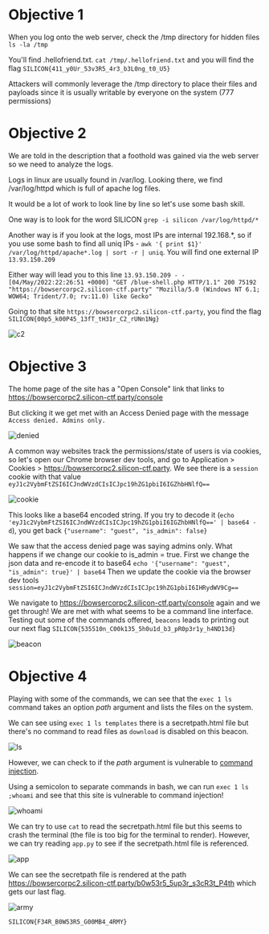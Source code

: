 # Objective 1
When you log onto the web server, check the /tmp directory for hidden files
`ls -la /tmp`

You'll find .hellofriend.txt. `cat /tmp/.hellofriend.txt` and you will find the flag `SILICON{411_y0Ur_53v3R5_4r3_b3L0ng_t0_U5}`

Attackers will commonly leverage the /tmp directory to place their files and payloads since it is usually writable by everyone on the system (777 permissions)

# Objective 2
We are told in the description that a foothold was gained via the web server so we need to analyze the logs.

Logs in linux are usually found in /var/log. Looking there, we find /var/log/httpd which is full of apache log files.

It would be a lot of work to look line by line so let's use some bash skill. 

One way is to look for the word SILICON `grep -i silicon /var/log/httpd/*`

Another way is if you look at the logs, most IPs are internal 192.168.*, so if you use some bash to find all uniq IPs  - `awk '{ print $1}' /var/log/httpd/apache*.log | sort -r | uniq`. You will find one external IP `13.93.150.209`

Either way will lead you to this line `13.93.150.209 - - [04/May/2022:22:26:51 +0000] "GET /blue-shell.php HTTP/1.1" 200 75192 "https://bowsercorpc2.silicon-ctf.party" "Mozilla/5.0 (Windows NT 6.1; WOW64; Trident/7.0; rv:11.0) like Gecko"`

Going to that site `https://bowsercorpc2.silicon-ctf.party`, you find the flag `SILICON{00p5_k00P45_13fT_tH31r_C2_rUNn1Ng}`

![c2](./images/c2.png)

# Objective 3
The home page of the site has a "Open Console" link that links to https://bowsercorpc2.silicon-ctf.party/console

But clicking it we get met with an Access Denied page with the message `Access denied. Admins only.`

![denied](./images/denied.png)

A common way websites track the permissions/state of users is via cookies, so let's open our Chrome browser dev tools, and go to Application > Cookies > https://bowsercorpc2.silicon-ctf.party. We see there is a `session` cookie with that value `eyJ1c2VybmFtZSI6ICJndWVzdCIsICJpc19hZG1pbiI6IGZhbHNlfQ==`

![cookie](./images/cookie.png)

This looks like a base64 encoded string. If you try to decode it (`echo 'eyJ1c2VybmFtZSI6ICJndWVzdCIsICJpc19hZG1pbiI6IGZhbHNlfQ==' | base64 -d`), you get back `{"username": "guest", "is_admin": false}`

We saw that the access denied page was saying admins only. What happens if we change our cookie to is_admin = true. 
First we change the json data and re-encode it to base64
`echo '{"username": "guest", "is_admin": true}' | base64`
Then we update the cookie via the browser dev tools `session=eyJ1c2VybmFtZSI6ICJndWVzdCIsICJpc19hZG1pbiI6IHRydWV9Cg==`

We navigate to https://bowsercorpc2.silicon-ctf.party/console again and we get through! We are met with what seems to be a command line interface. Testing out some of the commands offered, `beacons` leads to printing out our next flag `SILICON{535510n_C00k135_5h0u1d_b3_pR0p3r1y_h4ND13d}`

![beacon](./images/beacon.png)

# Objective 4
Playing with some of the commands, we can see that the `exec 1 ls` command takes an option *path* argument and lists the files on the system. 

We can see using `exec 1 ls templates` there is a secretpath.html file but there's no command to read files as `download` is disabled on this beacon.

![ls](./images/ls.png)

However, we can check to if the *path* argument is vulnerable to [command injection](https://book.hacktricks.xyz/pentesting-web/command-injection).

Using a semicolon to separate commands in bash, we can run `exec 1 ls ;whoami` and see that this site is vulnerable to command injection!

![whoami](./images/whoami.png)

We can try to use `cat` to read the secretpath.html file but this seems to crash the terminal (the file is too big for the terminal to render). However, we can try reading `app.py` to see if the secretpath.html file is referenced.

![app](./images/app.png)

We can see the secretpath file is rendered at the path https://bowsercorpc2.silicon-ctf.party/b0w53r5_5up3r_s3cR3t_P4th which gets our last flag.

![army](./images/army.png)

`SILICON{F34R_B0W53R5_G00MB4_4RMY}`

